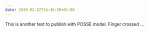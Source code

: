 ```yaml
---
date: 2019-02-22T14:45:50+01:00
---
```

This is another test to publish with POSSE model. Finger crossed …
